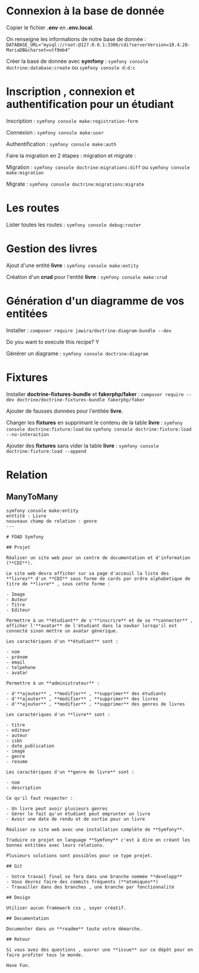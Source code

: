 # Connexion à la base de donnée

Copier le fichier **.env** en **.env.local**.

On renseigne les informations de notre base de donnée : `DATABASE_URL="mysql://root:@127.0.0.1:3306/cdi?serverVersion=10.4.28-MariaDB&charset=utf8mb4"`

Créer la base de donnée avec **symfony** : `symfony console doctrine:database:create` ou `symfony console d:d:c`

# Inscription , connexion et authentification pour un étudiant

Inscription : `symfony console make:registration-form`

Connexion : `symfony console make:user`

Authentification : `symfony console make:auth`

Faire la migration en 2 étapes : migration et migrate :

Migration : `symfony console doctrine:migrations:diff` ou `symfony console make:migration`

Migrate : `symfony console doctrine:migrations:migrate`

# Les routes

Lister toutes les routes : `symfony console debug:router`

# Gestion des livres

Ajout d'une entité **livre** : `symfony console make:entity`

Création d'un **crud** pour l'entité **livre** : `symfony console make:crud`

# Génération d'un diagramme de vos entitées

Installer : `composer require jawira/doctrine-diagram-bundle --dev`

Do you want to execute this recipe? Y

Générer un diagrame : `symfony console doctrine:diagram`

# Fixtures 

Installer **doctrine-fixtures-bundle** et **fakerphp/faker** : `composer require --dev doctrine/doctrine-fixtures-bundle fakerphp/faker`

Ajouter de fausses données pour l'entitée **livre**.

Charger les **fixtures** en supprimant le contenu de la table **livre** : `symfony console doctrine:fixture:load` ou  `symfony console doctrine:fixture:load --no-interaction`

Ajouter des **fixtures** sans vider la table **livre** :  `symfony console doctrine:fixture:load --append`

# Relation

## ManyToMany

```
symfony console make:entity
enttité : Livre
nouveaux champ de relation : genre
---

# FOAD Symfony

## Projet

Réaliser un site web pour un centre de documentation et d'information (**CDI**).

Le site web devra afficher sur sa page d'acceuil la liste des **livres** d'un **CDI** sous forme de cards par ordre alphabetique de titre de **livre** , sous cette forme :

- Image 
- Auteur
- Titre
- Editeur

Permettre à un **étudiant** de s'**inscrire** et de se **connecter** , afficher l'**avatar** de l'étudiant dans la navbar lorsqu'il est connecté sinon mettre un avatar générique.

Les caractériques d'un **étudiant** sont :

- nom
- prénom
- email
- telpehone
- avatar

Permettre à un **administrateur** :

- d'**ajouter** , **modifier** , **supprimer** des étudiants
- d'**ajouter** , **modifier** , **supprimer** des livres
- d'**ajouter** , **modifier** , **supprimer** des genres de livres

Les caractériques d'un **livre** sont :

- titre
- editeur
- auteur
- isbn
- date_publication
- image
- genre
- resume

Les caractériques d'un **genre de livre** sont :

- nom
- description

Ce qu'il faut respecter :

- Un livre peut avoir plusieurs genres
- Gérer le fait qu'un étudiant peut emprunter un livre 
- Avoir une date de rendu et de sortie pour un livre

Réaliser ce site web avec une installation compléte de **Symfony**.

Traduire ce projet en language **Symfony** c'est à dire en créant les bonnes entitées avec leurs relations.

Plusieurs solutions sont possibles pour ce type projet.

## Git

- Votre travail final se fera dans une branche nommée **developp**
- Vous devrez faire des commits fréquents (**atomiques**) 
- Travailler dans des branches , une branche par fonctionnalité

## Design

Utiliser aucun framework css , soyer créatif.

## Documentation

Documenter dans un **readme** toute votre démarche.

## Retour

Si vous avez des questions , ouvrer une **issue** sur ce dépôt pour en faire profiter tous le monde.

Have Fun.